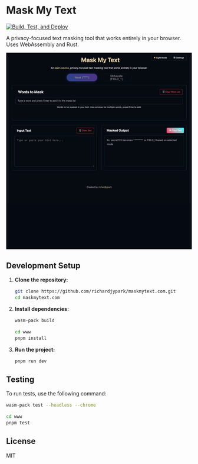 # Mask My Text

[![Build, Test, and Deploy](https://github.com/richardjypark/maskmytext.com/actions/workflows/deploy.yml/badge.svg?branch=master)](https://github.com/richardjypark/maskmytext.com/actions/workflows/deploy.yml)

A privacy-focused text masking tool that works entirely in your browser. Uses WebAssembly and Rust.

![Mask My Text](maskmytext.gif)

## Development Setup

1. **Clone the repository:**

   ```bash
   git clone https://github.com/richardjypark/maskmytext.com.git
   cd maskmytext.com
   ```

2. **Install dependencies:**

   ```bash
   wasm-pack build
   ```

   ```bash
   cd www
   pnpm install
   ```

3. **Run the project:**

   ```bash
   pnpm run dev
   ```

## Testing

To run tests, use the following command:

```bash
wasm-pack test --headless --chrome
```

```bash
cd www
pnpm test
```

## License

MIT
